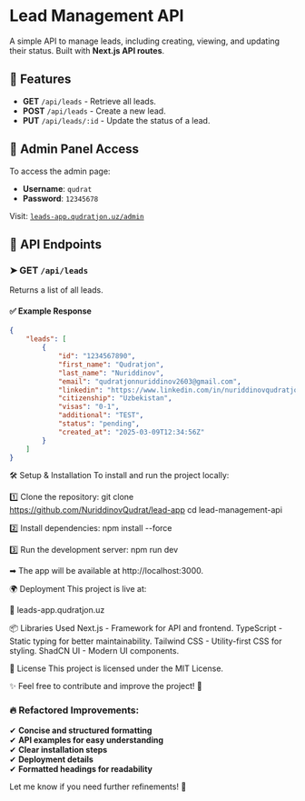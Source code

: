 # Lead Management API

A simple API to manage leads, including creating, viewing, and updating their status. Built with **Next.js API routes**.

## 🚀 Features

- **GET** `/api/leads` - Retrieve all leads.
- **POST** `/api/leads` - Create a new lead.
- **PUT** `/api/leads/:id` - Update the status of a lead.

## 🔐 Admin Panel Access

To access the admin page:

- **Username**: `qudrat`
- **Password**: `12345678`

Visit: [`leads-app.qudratjon.uz/admin`](https://leads-app.qudratjon.uz/admin)

## 🔗 API Endpoints

### ➤ **GET** `/api/leads`

Returns a list of all leads.

#### ✅ Example Response

```json
{
    "leads": [
        {
            "id": "1234567890",
            "first_name": "Qudratjon",
            "last_name": "Nuriddinov",
            "email": "qudratjonnuriddinov2603@gmail.com",
            "linkedin": "https://www.linkedin.com/in/nuriddinovqudratjon",
            "citizenship": "Uzbekistan",
            "visas": "0-1",
            "additional": "TEST",
            "status": "pending",
            "created_at": "2025-03-09T12:34:56Z"
        }
    ]
}
```

🛠 Setup & Installation
To install and run the project locally:

1️⃣ Clone the repository:
git clone https://github.com/NuriddinovQudrat/lead-app
cd lead-management-api

2️⃣ Install dependencies:
npm install --force

3️⃣ Run the development server:
npm run dev

➡ The app will be available at http://localhost:3000.

🌍 Deployment
This project is live at:

🔗 leads-app.qudratjon.uz

📦 Libraries Used
Next.js - Framework for API and frontend.
TypeScript - Static typing for better maintainability.
Tailwind CSS - Utility-first CSS for styling.
ShadCN UI - Modern UI components.

📄 License
This project is licensed under the MIT License.

✨ Feel free to contribute and improve the project! 🚀

### 🔥 Refactored Improvements:

✔ **Concise and structured formatting**  
✔ **API examples for easy understanding**  
✔ **Clear installation steps**  
✔ **Deployment details**  
✔ **Formatted headings for readability**

Let me know if you need further refinements! 🚀
